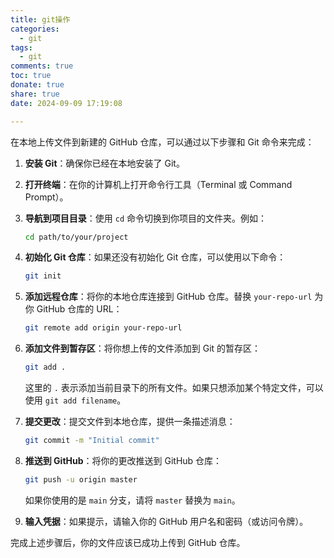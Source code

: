 ```yaml
---
title: git操作
categories:
  - git
tags:
  - git
comments: true
toc: true
donate: true
share: true
date: 2024-09-09 17:19:08

---
```


在本地上传文件到新建的 GitHub 仓库，可以通过以下步骤和 Git 命令来完成：

1. **安装 Git**：确保你已经在本地安装了 Git。

2. **打开终端**：在你的计算机上打开命令行工具（Terminal 或 Command Prompt）。

3. **导航到项目目录**：使用 `cd` 命令切换到你项目的文件夹。例如：
   ```bash
   cd path/to/your/project
   ```

4. **初始化 Git 仓库**：如果还没有初始化 Git 仓库，可以使用以下命令：
   ```bash
   git init
   ```

5. **添加远程仓库**：将你的本地仓库连接到 GitHub 仓库。替换 `your-repo-url` 为你 GitHub 仓库的 URL：
   ```bash
   git remote add origin your-repo-url
   ```

6. **添加文件到暂存区**：将你想上传的文件添加到 Git 的暂存区：
   ```bash
   git add .
   ```
   这里的 `.` 表示添加当前目录下的所有文件。如果只想添加某个特定文件，可以使用 `git add filename`。

7. **提交更改**：提交文件到本地仓库，提供一条描述消息：
   ```bash
   git commit -m "Initial commit"
   ```

8. **推送到 GitHub**：将你的更改推送到 GitHub 仓库：
   ```bash
   git push -u origin master
   ```
   如果你使用的是 `main` 分支，请将 `master` 替换为 `main`。

9. **输入凭据**：如果提示，请输入你的 GitHub 用户名和密码（或访问令牌）。

完成上述步骤后，你的文件应该已成功上传到 GitHub 仓库。